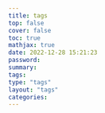 ```yaml
---
title: tags
top: false
cover: false
toc: true
mathjax: true
date: 2022-12-28 15:21:23
password:
summary:
tags:
type: "tags"
layout: "tags"
categories: 
---
```

